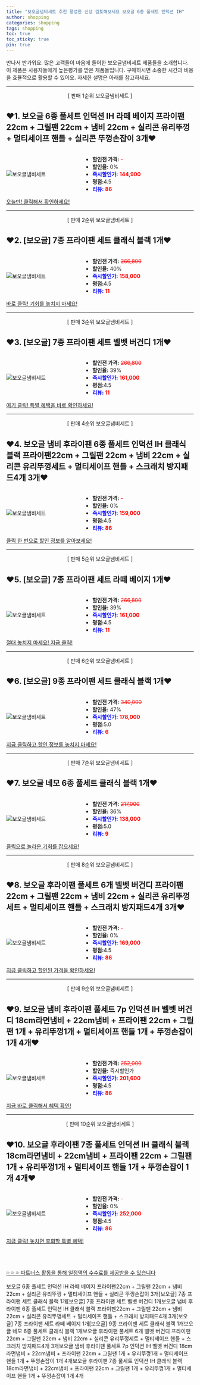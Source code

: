```yaml
---
title: "보오글냄비세트 추천 풍성한 신상 검토해보세요 보오글 6종 풀세트 인덕션 IH"
author: shopping
categories: shopping
tags: shopping
toc: true
toc_sticky: true
pin: true
---
```

만나서 반가워요. 많은 고객들이 마음에 들어한 보오글냄비세트 제품들을 소개합니다. 이 제품은 사용자들에게 높은평가를 받은 제품들입니다. 구매하시면 소중한 시간과 비용을 효율적으로 활용할 수 있어요. 자세한 설명은 아래를 참고하세요.

---
<p class="toplist" style="margin: 0 auto; display: block; width: fit-content;">[ 판매 1순위 보오글냄비세트 ]</p>

<h2><strong>❤️1. 보오글 6종 풀세트 인덕션 IH 라떼 베이지 프라이팬22cm + 그릴팬 22cm + 냄비 22cm + 실리콘 유리뚜껑 + 멀티세이프 핸들 + 실리콘 뚜껑손잡이 3개❤️</strong></h2>

<div style="display: flex; align-items: center;">
    <div style="flex: 0.4;">
        <img src="https://thumbnail9.coupangcdn.com/thumbnails/remote/230x230ex/image/retail/images/2021/11/18/14/9/68065bba-5a7c-4ca0-be16-ebfa50a16a50.jpg" alt="보오글냄비세트" style="max-width: 100%;">
    </div>
    <div style="flex: 0.6; margin-left: 10px;">
        <ul>
            <li><strong>할인전 가격:</strong> <del style="color: red;">-</del></li>
            <li><strong>할인율:</strong> 0%</li>
            <li><span style='color:blue'><strong>즉시할인가:</strong></span> <span style='color:red'><strong>144,900</strong></span></li>
            <li><strong>평점:</strong>4.5</li>
            <li><span style='color:blue'><strong>리뷰:</strong></span> <span style='color:red'><strong>86</strong></span></li>
        </ul>
    </div>
</div>
<div class="center">
    <a href="https://selin100587001.github.io?lptag=AF9450613&subid=githubio&pageKey=6174869449&traceid=V0-153&itemId=12196275781&vendorItemId=79467326301" class="myButton">
        오늘만! 클릭해서 확인하세요!
    </a>
</div>


---
<p class="toplist" style="margin: 0 auto; display: block; width: fit-content;">[ 판매 2순위 보오글냄비세트 ]</p>

<h2><strong>❤️2. [보오글] 7종 프라이팬 세트 클래식 블랙 1개❤️</strong></h2>

<div style="display: flex; align-items: center;">
    <div style="flex: 0.4;">
        <img src="https://thumbnail8.coupangcdn.com/thumbnails/remote/230x230ex/image/vendor_inventory/1c5f/dfc70cfdf5a5f7bd353a93b0497c017bc74f80c34ebc94600694ff75a3d5.jpg" alt="보오글냄비세트" style="max-width: 100%;">
    </div>
    <div style="flex: 0.6; margin-left: 10px;">
        <ul>
            <li><strong>할인전 가격:</strong> <del style="color: red;">266,800</del></li>
            <li><strong>할인율:</strong> 40%</li>
            <li><span style='color:blue'><strong>즉시할인가:</strong></span> <span style='color:red'><strong>158,000</strong></span></li>
            <li><strong>평점:</strong>4.5</li>
            <li><span style='color:blue'><strong>리뷰:</strong></span> <span style='color:red'><strong>11</strong></span></li>
        </ul>
    </div>
</div>
<div class="center">
    <a href="https://selin100587001.github.io?lptag=AF9450613&subid=githubio&pageKey=7830671946&traceid=V0-153&itemId=21296520361&vendorItemId=79468592372" class="myButton">
        바로 클릭! 기회를 놓치지 마세요!
    </a>
</div>


---
<p class="toplist" style="margin: 0 auto; display: block; width: fit-content;">[ 판매 3순위 보오글냄비세트 ]</p>

<h2><strong>❤️3. [보오글] 7종 프라이팬 세트 벨벳 버건디 1개❤️</strong></h2>

<div style="display: flex; align-items: center;">
    <div style="flex: 0.4;">
        <img src="https://thumbnail8.coupangcdn.com/thumbnails/remote/230x230ex/image/vendor_inventory/1c5f/dfc70cfdf5a5f7bd353a93b0497c017bc74f80c34ebc94600694ff75a3d5.jpg" alt="보오글냄비세트" style="max-width: 100%;">
    </div>
    <div style="flex: 0.6; margin-left: 10px;">
        <ul>
            <li><strong>할인전 가격:</strong> <del style="color: red;">266,800</del></li>
            <li><strong>할인율:</strong> 39%</li>
            <li><span style='color:blue'><strong>즉시할인가:</strong></span> <span style='color:red'><strong>161,000</strong></span></li>
            <li><strong>평점:</strong>4.5</li>
            <li><span style='color:blue'><strong>리뷰:</strong></span> <span style='color:red'><strong>11</strong></span></li>
        </ul>
    </div>
</div>
<div class="center">
    <a href="https://selin100587001.github.io?lptag=AF9450613&subid=githubio&pageKey=7830671946&traceid=V0-153&itemId=21296520362&vendorItemId=79468592362" class="myButton">
        여기 클릭! 특별 혜택을 바로 확인하세요!
    </a>
</div>


---
<p class="toplist" style="margin: 0 auto; display: block; width: fit-content;">[ 판매 4순위 보오글냄비세트 ]</p>

<h2><strong>❤️4. 보오글 냄비 후라이팬 6종 풀세트 인덕션 IH 클래식 블랙 프라이팬22cm + 그릴팬 22cm + 냄비 22cm + 실리콘 유리뚜껑세트 + 멀티세이프 핸들 + 스크래치 방지패드4개 3개❤️</strong></h2>

<div style="display: flex; align-items: center;">
    <div style="flex: 0.4;">
        <img src="https://thumbnail9.coupangcdn.com/thumbnails/remote/230x230ex/image/retail/images/2021/11/11/14/4/b490b093-844d-4d1a-a009-e3f1c22efac5.jpg" alt="보오글냄비세트" style="max-width: 100%;">
    </div>
    <div style="flex: 0.6; margin-left: 10px;">
        <ul>
            <li><strong>할인전 가격:</strong> <del style="color: red;">-</del></li>
            <li><strong>할인율:</strong> 0%</li>
            <li><span style='color:blue'><strong>즉시할인가:</strong></span> <span style='color:red'><strong>159,000</strong></span></li>
            <li><strong>평점:</strong>4.5</li>
            <li><span style='color:blue'><strong>리뷰:</strong></span> <span style='color:red'><strong>86</strong></span></li>
        </ul>
    </div>
</div>
<div class="center">
    <a href="https://selin100587001.github.io?lptag=AF9450613&subid=githubio&pageKey=6174869449&traceid=V0-153&itemId=12079467822&vendorItemId=79351411295" class="myButton">
        클릭 한 번으로 할인 정보를 알아보세요!
    </a>
</div>


---
<p class="toplist" style="margin: 0 auto; display: block; width: fit-content;">[ 판매 5순위 보오글냄비세트 ]</p>

<h2><strong>❤️5. [보오글] 7종 프라이팬 세트 라떼 베이지 1개❤️</strong></h2>

<div style="display: flex; align-items: center;">
    <div style="flex: 0.4;">
        <img src="https://thumbnail8.coupangcdn.com/thumbnails/remote/230x230ex/image/vendor_inventory/1c5f/dfc70cfdf5a5f7bd353a93b0497c017bc74f80c34ebc94600694ff75a3d5.jpg" alt="보오글냄비세트" style="max-width: 100%;">
    </div>
    <div style="flex: 0.6; margin-left: 10px;">
        <ul>
            <li><strong>할인전 가격:</strong> <del style="color: red;">266,800</del></li>
            <li><strong>할인율:</strong> 39%</li>
            <li><span style='color:blue'><strong>즉시할인가:</strong></span> <span style='color:red'><strong>161,000</strong></span></li>
            <li><strong>평점:</strong>4.5</li>
            <li><span style='color:blue'><strong>리뷰:</strong></span> <span style='color:red'><strong>11</strong></span></li>
        </ul>
    </div>
</div>
<div class="center">
    <a href="https://selin100587001.github.io?lptag=AF9450613&subid=githubio&pageKey=7830671946&traceid=V0-153&itemId=21296520363&vendorItemId=79468592353" class="myButton">
        절대 놓치지 마세요! 지금 클릭!
    </a>
</div>


---
<p class="toplist" style="margin: 0 auto; display: block; width: fit-content;">[ 판매 6순위 보오글냄비세트 ]</p>

<h2><strong>❤️6. [보오글] 9종 프라이팬 세트 클래식 블랙 1개❤️</strong></h2>

<div style="display: flex; align-items: center;">
    <div style="flex: 0.4;">
        <img src="https://thumbnail8.coupangcdn.com/thumbnails/remote/230x230ex/image/vendor_inventory/d387/861d401a0d92a3ce993753040b20ad00617d8ca19ceafc0139257c081427.jpg" alt="보오글냄비세트" style="max-width: 100%;">
    </div>
    <div style="flex: 0.6; margin-left: 10px;">
        <ul>
            <li><strong>할인전 가격:</strong> <del style="color: red;">340,000</del></li>
            <li><strong>할인율:</strong> 47%</li>
            <li><span style='color:blue'><strong>즉시할인가:</strong></span> <span style='color:red'><strong>178,000</strong></span></li>
            <li><strong>평점:</strong>5.0</li>
            <li><span style='color:blue'><strong>리뷰:</strong></span> <span style='color:red'><strong>6</strong></span></li>
        </ul>
    </div>
</div>
<div class="center">
    <a href="https://selin100587001.github.io?lptag=AF9450613&subid=githubio&pageKey=6402901313&traceid=V0-153&itemId=13697768389&vendorItemId=80949249439" class="myButton">
        지금 클릭하고 할인 정보를 놓치지 마세요!
    </a>
</div>


---
<p class="toplist" style="margin: 0 auto; display: block; width: fit-content;">[ 판매 7순위 보오글냄비세트 ]</p>

<h2><strong>❤️7. 보오글 네모 6종 풀세트 클래식 블랙 1개❤️</strong></h2>

<div style="display: flex; align-items: center;">
    <div style="flex: 0.4;">
        <img src="https://thumbnail8.coupangcdn.com/thumbnails/remote/230x230ex/image/vendor_inventory/b112/d4ab7d1ac6e917a0038dfa913cc21277da89648cb9159fe64be1f0eada65.jpg" alt="보오글냄비세트" style="max-width: 100%;">
    </div>
    <div style="flex: 0.6; margin-left: 10px;">
        <ul>
            <li><strong>할인전 가격:</strong> <del style="color: red;">217,000</del></li>
            <li><strong>할인율:</strong> 36%</li>
            <li><span style='color:blue'><strong>즉시할인가:</strong></span> <span style='color:red'><strong>138,000</strong></span></li>
            <li><strong>평점:</strong>5.0</li>
            <li><span style='color:blue'><strong>리뷰:</strong></span> <span style='color:red'><strong>9</strong></span></li>
        </ul>
    </div>
</div>
<div class="center">
    <a href="https://selin100587001.github.io?lptag=AF9450613&subid=githubio&pageKey=7830671988&traceid=V0-153&itemId=21296520558&vendorItemId=79530602832" class="myButton">
        클릭으로 놀라운 기회를 잡으세요!
    </a>
</div>


---
<p class="toplist" style="margin: 0 auto; display: block; width: fit-content;">[ 판매 8순위 보오글냄비세트 ]</p>

<h2><strong>❤️8. 보오글 후라이팬 풀세트 6개 벨벳 버건디 프라이팬22cm + 그릴팬 22cm + 냄비 22cm + 실리콘 유리뚜껑세트 + 멀티세이프 핸들 + 스크래치 방지패드4개 3개❤️</strong></h2>

<div style="display: flex; align-items: center;">
    <div style="flex: 0.4;">
        <img src="https://thumbnail9.coupangcdn.com/thumbnails/remote/230x230ex/image/retail/images/2021/11/18/14/8/d3e34a12-df4b-42db-a9e0-72865a7a831d.jpg" alt="보오글냄비세트" style="max-width: 100%;">
    </div>
    <div style="flex: 0.6; margin-left: 10px;">
        <ul>
            <li><strong>할인전 가격:</strong> <del style="color: red;">-</del></li>
            <li><strong>할인율:</strong> 0%</li>
            <li><span style='color:blue'><strong>즉시할인가:</strong></span> <span style='color:red'><strong>169,000</strong></span></li>
            <li><strong>평점:</strong>4.5</li>
            <li><span style='color:blue'><strong>리뷰:</strong></span> <span style='color:red'><strong>86</strong></span></li>
        </ul>
    </div>
</div>
<div class="center">
    <a href="https://selin100587001.github.io?lptag=AF9450613&subid=githubio&pageKey=6174869449&traceid=V0-153&itemId=12195499499&vendorItemId=79466554939" class="myButton">
        지금 클릭하고 할인된 가격을 확인하세요!
    </a>
</div>


---
<p class="toplist" style="margin: 0 auto; display: block; width: fit-content;">[ 판매 9순위 보오글냄비세트 ]</p>

<h2><strong>❤️9. 보오글 냄비 후라이팬 풀세트 7p 인덕션 IH 벨벳 버건디 18cm라면냄비  + 22cm냄비 + 프라이팬 22cm + 그릴팬 1개 + 유리뚜껑1개 + 멀티세이프 핸들 1개 + 뚜껑손잡이 1개 4개❤️</strong></h2>

<div style="display: flex; align-items: center;">
    <div style="flex: 0.4;">
        <img src="https://thumbnail8.coupangcdn.com/thumbnails/remote/230x230ex/image/retail/images/2021/11/18/14/6/f15df2ce-9799-410c-8d9d-198bfb64b4e1.jpg" alt="보오글냄비세트" style="max-width: 100%;">
    </div>
    <div style="flex: 0.6; margin-left: 10px;">
        <ul>
            <li><strong>할인전 가격:</strong> <del style="color: red;">252,000</del></li>
            <li><strong>할인율:</strong> 즉시할인가</li>
            <li><span style='color:blue'><strong>즉시할인가:</strong></span> <span style='color:red'><strong>201,600</strong></span></li>
            <li><strong>평점:</strong>4.5</li>
            <li><span style='color:blue'><strong>리뷰:</strong></span> <span style='color:red'><strong>86</strong></span></li>
        </ul>
    </div>
</div>
<div class="center">
    <a href="https://selin100587001.github.io?lptag=AF9450613&subid=githubio&pageKey=6174869449&traceid=V0-153&itemId=12195644000&vendorItemId=79466698113" class="myButton">
        지금 바로 클릭해서 혜택 확인!
    </a>
</div>


---
<p class="toplist" style="margin: 0 auto; display: block; width: fit-content;">[ 판매 10순위 보오글냄비세트 ]</p>

<h2><strong>❤️10. 보오글 후라이팬 7종 풀세트 인덕션 IH 클래식 블랙 18cm라면냄비  + 22cm냄비 + 프라이팬 22cm + 그릴팬 1개 + 유리뚜껑1개 + 멀티세이프 핸들 1개 + 뚜껑손잡이 1개 4개❤️</strong></h2>

<div style="display: flex; align-items: center;">
    <div style="flex: 0.4;">
        <img src="https://thumbnail6.coupangcdn.com/thumbnails/remote/230x230ex/image/retail/images/2021/11/18/17/2/c7945771-81a3-450c-9204-2d6fa8eab56e.jpg" alt="보오글냄비세트" style="max-width: 100%;">
    </div>
    <div style="flex: 0.6; margin-left: 10px;">
        <ul>
            <li><strong>할인전 가격:</strong> <del style="color: red;">-</del></li>
            <li><strong>할인율:</strong> 0%</li>
            <li><span style='color:blue'><strong>즉시할인가:</strong></span> <span style='color:red'><strong>252,000</strong></span></li>
            <li><strong>평점:</strong>4.5</li>
            <li><span style='color:blue'><strong>리뷰:</strong></span> <span style='color:red'><strong>86</strong></span></li>
        </ul>
    </div>
</div>
<div class="center">
    <a href="https://selin100587001.github.io?lptag=AF9450613&subid=githubio&pageKey=6174869449&traceid=V0-153&itemId=12197913689&vendorItemId=79468909384" class="myButton">
        지금 클릭! 놓치면 후회할 특별 혜택!
    </a>
</div>

<br><br><br>[💦 💦 💦 파트너스 활동을 통해 일정액의 수수료를 제공받을 수 있습니다](https://link.coupang.com/a/bcpT2c)<br><br>보오글 6종 풀세트 인덕션 IH 라떼 베이지 프라이팬22cm + 그릴팬 22cm + 냄비 22cm + 실리콘 유리뚜껑 + 멀티세이프 핸들 + 실리콘 뚜껑손잡이 3개[보오글] 7종 프라이팬 세트 클래식 블랙 1개[보오글] 7종 프라이팬 세트 벨벳 버건디 1개보오글 냄비 후라이팬 6종 풀세트 인덕션 IH 클래식 블랙 프라이팬22cm + 그릴팬 22cm + 냄비 22cm + 실리콘 유리뚜껑세트 + 멀티세이프 핸들 + 스크래치 방지패드4개 3개[보오글] 7종 프라이팬 세트 라떼 베이지 1개[보오글] 9종 프라이팬 세트 클래식 블랙 1개보오글 네모 6종 풀세트 클래식 블랙 1개보오글 후라이팬 풀세트 6개 벨벳 버건디 프라이팬22cm + 그릴팬 22cm + 냄비 22cm + 실리콘 유리뚜껑세트 + 멀티세이프 핸들 + 스크래치 방지패드4개 3개보오글 냄비 후라이팬 풀세트 7p 인덕션 IH 벨벳 버건디 18cm라면냄비  + 22cm냄비 + 프라이팬 22cm + 그릴팬 1개 + 유리뚜껑1개 + 멀티세이프 핸들 1개 + 뚜껑손잡이 1개 4개보오글 후라이팬 7종 풀세트 인덕션 IH 클래식 블랙 18cm라면냄비  + 22cm냄비 + 프라이팬 22cm + 그릴팬 1개 + 유리뚜껑1개 + 멀티세이프 핸들 1개 + 뚜껑손잡이 1개 4개